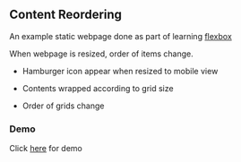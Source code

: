 ## Content Reordering

An example static webpage done as part of learning [flexbox](https://css-tricks.com/snippets/css/a-guide-to-flexbox/)

When webpage is resized, order of items change.

- Hamburger icon appear when resized to mobile view

- Contents wrapped according to grid size

- Order of grids change


### Demo
Click [here](https://mariesajan.github.io/flex-example-layout/) for demo
